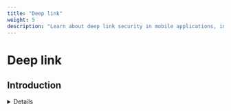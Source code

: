 ```yaml
---
title: "Deep link"
weight: 5
description: "Learn about deep link security in mobile applications, including different types of deep links, potential vulnerabilities like Link Hijacking, and testing methodologies."
---
```


# Deep link

## Introduction

<details>

{{< details summary="Types of links" >}}

**[(Custom) Scheme URI](https://developer.android.com/training/app-links#deep-links)**

App developers customize any schemes and URIs for their app without any restriction

E.g. `fb://profile`, `geo://`

```xml
<activity android:name=".MyMapActivity" android:exported="true"...>
    <intent-filter>
        <action android:name="android.intent.action.VIEW" />
        <category android:name="android.intent.category.DEFAULT" />
        <category android:name="android.intent.category.BROWSABLE" />
        <data android:scheme="geo" />
    </intent-filter>
</activity>
```

When the user clicks a deep link, a disambiguation dialog might appear. This dialog allows the user to select one of multiple apps, including your app, that can handle the given deep link

***

**[Web links](https://developer.android.com/training/app-links#web-links)**

Web links are deep links that use the HTTP and HTTPS schemes.

**Note**: On Android 12 and higher, clicking a web link (not an Android App Link) opens it in a web browser. On earlier Android versions, users may see a disambiguation dialog if multiple apps can handle the web link.&#x20;

```xml
<intent-filter>
    <action android:name="android.intent.action.VIEW" />
    <category android:name="android.intent.category.DEFAULT" />
    <category android:name="android.intent.category.BROWSABLE" />
    <data android:scheme="http" />
    <data android:host="myownpersonaldomain.com" />
</intent-filter>
```

***

**[Android App Links](https://developer.android.com/training/app-links#android-app-links)**

Android App Links, available on Android 6.0 (API level 23) and higher, are web links with the `autoVerify` attribute. This lets your app become the default handler for the link type, so when a user clicks an Android App Link, your app opens immediately if installed, without a disambiguation dialog.&#x20;

```xml
<intent-filter android:autoVerify="true">
    <action android:name="android.intent.action.VIEW" />
    <category android:name="android.intent.category.DEFAULT" />
    <category android:name="android.intent.category.BROWSABLE" />
    <data android:scheme="http" />
    <data android:scheme="https" />
    <data android:host="myownpersonaldomain.com" />
</intent-filter>
```

In this case Android attempt to access the **Digital Asset Links** file in order to verify the App Links. **A deep link can be considered an App Link only if the verification is successful.**

{{< /details >}}

**Why might that be a problem?**

Because of Link Hijacking. This happen when a malicious app registers an URI that belongs to the victim app. If mobile OS redirects the user to the malicious app, it can lead to phishing (e.g., the malicious app displays forged UI to lure user passwords) or data leakage (e.g., the deep link may carry sensitive data in the URL parameters such as session IDs).

Suppose that:

* The victim user has malicious app installed
* Both apps (victim and malicious) manage `geo://`, `https://google.com`

| **Android version** | **Victim App installed** | **Link supported** | **URI**            | **Behavior**                                       |
|-------------|--------------------------|--------------------|--------------------|----------------------------------------------------|
| All           | N                        | Custom scheme URI         | `geo://`           | {{< text-color color=red >}}Open in malicious{{< /text-color >}}                                  |
| All           | Y                        | Custom scheme URI         | `geo://`           | {{< text-color color=orange >}}Dialog appear (malicious app, victim app){{< /text-color >}}          |
| < 12        | N                        | Web Links          | `https://google.com` | {{< text-color color=orange >}}Dialog appear (browser, malicious app){{< /text-color >}}             |
| < 12        | Y                        | Web Links          | `https://google.com` | {{< text-color color=orange >}}Dialog appear (browser, malicious app, victim app){{< /text-color >}} |
| > 12        | N / Y                    | Web Links          | `https://google.com` | {{< text-color color=green >}}Open in default browser{{< /text-color >}}                            |
| > 6         | Y                        | App Links          | `https://google.com` | {{< text-color color=green >}}Open Victim App{{< /text-color >}}                                    |

---

## Start an intent

```sh
adb shell am start -W -a android.intent.action.VIEW -d "geo://"
```

---

## Testing

* **Testing (custom) Scheme URI:** Check if there are any scheme URL. These types of deep links are not secure.
* **Testing Web Links:** Check if there are any Web Links. If the app can be installed on `Android < 12` they are not secure.
* **Testing App Links:** Check if there are any App Links. If the app can be installed on `Android < 12` proceed with testing.
  * Check for missing&#x20;
    * Digital Asset Links file: `https://myownpersonaldomain.com/.well-known/assetlinks.json` , `https://digitalassetlinks.googleapis.com/v1/statements:list?source.web.site=myownpersonaldomain.com`
  * Misconfigured
    * If the OS prompts you to choose between Browser and one or more apps, then the app link Verification process is not correctly implemented.
